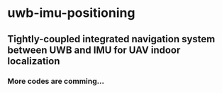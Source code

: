 # uwb-imu-positioning
## Tightly-coupled integrated navigation system between UWB and IMU for UAV indoor localization
### More codes are comming...
